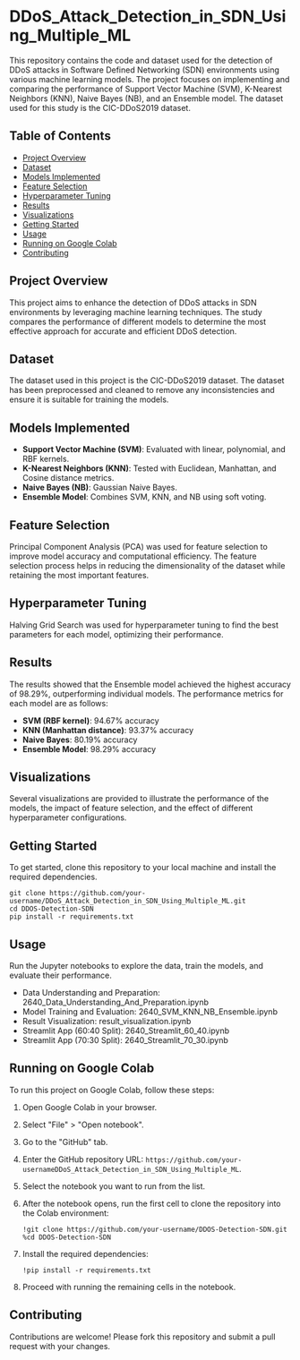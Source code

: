 # DDoS_Attack_Detection_in_SDN_Using_Multiple_ML

This repository contains the code and dataset used for the detection of DDoS attacks in Software Defined Networking (SDN) environments using various machine learning models. The project focuses on implementing and comparing the performance of Support Vector Machine (SVM), K-Nearest Neighbors (KNN), Naive Bayes (NB), and an Ensemble model. The dataset used for this study is the CIC-DDoS2019 dataset.

## Table of Contents
- [Project Overview](#project-overview)
- [Dataset](#dataset)
- [Models Implemented](#models-implemented)
- [Feature Selection](#feature-selection)
- [Hyperparameter Tuning](#hyperparameter-tuning)
- [Results](#results)
- [Visualizations](#visualizations)
- [Getting Started](#getting-started)
- [Usage](#usage)
- [Running on Google Colab](#running-on-google-colab)
- [Contributing](#contributing)


## Project Overview
This project aims to enhance the detection of DDoS attacks in SDN environments by leveraging machine learning techniques. The study compares the performance of different models to determine the most effective approach for accurate and efficient DDoS detection.

## Dataset
The dataset used in this project is the CIC-DDoS2019 dataset. The dataset has been preprocessed and cleaned to remove any inconsistencies and ensure it is suitable for training the models.

## Models Implemented
- **Support Vector Machine (SVM)**: Evaluated with linear, polynomial, and RBF kernels.
- **K-Nearest Neighbors (KNN)**: Tested with Euclidean, Manhattan, and Cosine distance metrics.
- **Naive Bayes (NB)**: Gaussian Naive Bayes.
- **Ensemble Model**: Combines SVM, KNN, and NB using soft voting.

## Feature Selection
Principal Component Analysis (PCA) was used for feature selection to improve model accuracy and computational efficiency. The feature selection process helps in reducing the dimensionality of the dataset while retaining the most important features.

## Hyperparameter Tuning
Halving Grid Search was used for hyperparameter tuning to find the best parameters for each model, optimizing their performance.

## Results
The results showed that the Ensemble model achieved the highest accuracy of 98.29%, outperforming individual models. The performance metrics for each model are as follows:
- **SVM (RBF kernel)**: 94.67% accuracy
- **KNN (Manhattan distance)**: 93.37% accuracy
- **Naive Bayes**: 80.19% accuracy
- **Ensemble Model**: 98.29% accuracy

## Visualizations
Several visualizations are provided to illustrate the performance of the models, the impact of feature selection, and the effect of different hyperparameter configurations.

## Getting Started
To get started, clone this repository to your local machine and install the required dependencies.


    git clone https://github.com/your-username/DDoS_Attack_Detection_in_SDN_Using_Multiple_ML.git
    cd DDOS-Detection-SDN
    pip install -r requirements.txt

## Usage 
Run the Jupyter notebooks to explore the data, train the models, and evaluate their performance.
- Data Understanding and Preparation: 2640_Data_Understanding_And_Preparation.ipynb
- Model Training and Evaluation: 2640_SVM_KNN_NB_Ensemble.ipynb
- Result Visualization: result_visualization.ipynb
- Streamlit App (60:40 Split): 2640_Streamlit_60_40.ipynb
- Streamlit App (70:30 Split): 2640_Streamlit_70_30.ipynb

## Running on Google Colab

To run this project on Google Colab, follow these steps:

1.  Open Google Colab in your browser.
2.  Select "File" > "Open notebook".
3.  Go to the "GitHub" tab.
4.  Enter the GitHub repository URL: `https://github.com/your-usernameDDoS_Attack_Detection_in_SDN_Using_Multiple_ML`.
5.  Select the notebook you want to run from the list.
6.  After the notebook opens, run the first cell to clone the repository into the Colab environment:

    `!git clone https://github.com/your-username/DDOS-Detection-SDN.git
    %cd DDOS-Detection-SDN` 
    
7.  Install the required dependencies:
    
    `!pip install -r requirements.txt` 
    
8.  Proceed with running the remaining cells in the notebook.

## Contributing
Contributions are welcome! Please fork this repository and submit a pull request with your changes.

